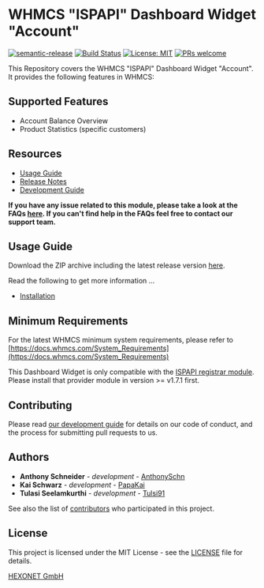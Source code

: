 # WHMCS "ISPAPI" Dashboard Widget "Account" #

[![semantic-release](https://img.shields.io/badge/%20%20%F0%9F%93%A6%F0%9F%9A%80-semantic--release-e10079.svg)](https://github.com/semantic-release/semantic-release)
[![Build Status](https://travis-ci.org/hexonet/whmcs-ispapi-widget-account.svg?branch=master)](https://travis-ci.org/hexonet/whmcs-ispapi-widget-account)
[![License: MIT](https://img.shields.io/badge/License-MIT-blue.svg)](https://opensource.org/licenses/MIT)
[![PRs welcome](https://img.shields.io/badge/PRs-welcome-brightgreen.svg)](https://github.com/hexonet/whmcs-ispapi-widget-account/blob/master/CONTRIBUTING.md)

This Repository covers the WHMCS "ISPAPI" Dashboard Widget "Account". It provides the following features in WHMCS:

## Supported Features ##

* Account Balance Overview
* Product Statistics (specific customers)

## Resources ##

* [Usage Guide](https://github.com/hexonet/whmcs-ispapi-widget-account/wiki/Usage-Guide)
* [Release Notes](https://github.com/hexonet/whmcs-ispapi-widget-account/releases)
* [Development Guide](https://github.com/hexonet/whmcs-ispapi-widget-account/wiki/Development-Guide)

**If you have any issue related to this module, please take a look at the FAQs [here](https://github.com/hexonet/whmcs-ispapi-widget-account/wiki/FAQs). If you can't find help in the FAQs feel free to contact our support team.**

## Usage Guide ##

Download the ZIP archive including the latest release version [here](https://github.com/hexonet/whmcs-ispapi-widget-account/raw/master/whmcs-ispapi-widget-account-latest.zip).

Read the following to get more information ...

* [Installation](https://github.com/hexonet/whmcs-ispapi-widget-account/wiki/Usage-Guide#installation)

## Minimum Requirements ##

For the latest WHMCS minimum system requirements, please refer to
[https://docs.whmcs.com/System_Requirements](https://docs.whmcs.com/System_Requirements)

This Dashboard Widget is only compatible with the [ISPAPI registrar module](https://github.com/hexonet/whmcs-ispapi-registrar). Please install that provider module in version >= v1.7.1 first.

## Contributing ##

Please read [our development guide](https://github.com/hexonet/whmcs-ispapi-widget-account/wiki/Development-Guide) for details on our code of conduct, and the process for submitting pull requests to us.

## Authors ##

* **Anthony Schneider** - *development* - [AnthonySchn](https://github.com/anthonyschn)
* **Kai Schwarz** - *development* - [PapaKai](https://github.com/papakai)
* **Tulasi Seelamkurthi** - *development* - [Tulsi91](https://github.com/tulsi91)

See also the list of [contributors](https://github.com/hexonet/whmcs-ispapi-widget-account/graphs/contributors) who participated in this project.

## License ##

This project is licensed under the MIT License - see the [LICENSE](https://github.com/hexonet/whmcs-ispapi-widget-account/blob/master/LICENSE) file for details.

[HEXONET GmbH](https://hexonet.net)
